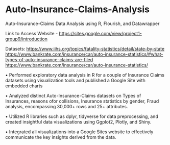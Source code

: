 # Auto-Insurance-Claims-Analysis


Auto-Insurance-Claims Data Analysis using R, Flourish, and Datawrapper

Link to Access Website - https://sites.google.com/view/project1-group9/introduction

Datasets: https://www.iihs.org/topics/fatality-statistics/detail/state-by-state
https://www.bankrate.com/insurance/car/auto-insurance-statistics/#what-types-of-auto-insurance-claims-are-filed
https://www.bankrate.com/insurance/car/auto-insurance-statistics/


• Performed exploratory data analysis in R for a couple of Insurance Claims datasets using visualization tools and published a Google Site with embedded charts

• Analyzed distinct Auto-Insurance-Claims datasets on Types of Insurances, reasons ofor collisions, Insurance statistics by gender, Fraud analysis, encompassing 30,000+ rows and 25+ attributes.

• Utilized R libraries such as dplyr, tidyverse for data preprocessing, and created insightful data visualizations using Ggplot2, Plotly, and Shiny. 

• Integrated all visualizations into a Google Sites website to effectively communicate the key insights derived from the data.
